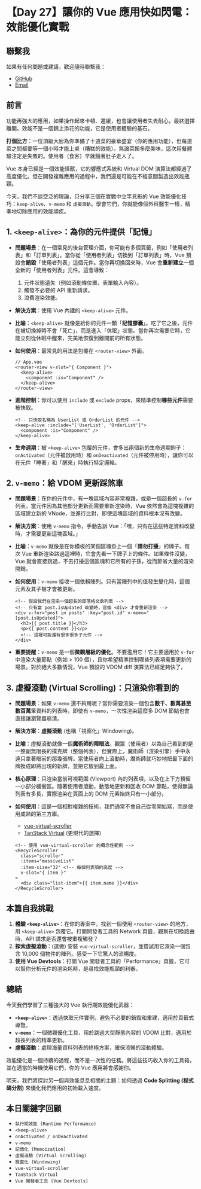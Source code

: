 # 【Day 27】讓你的 Vue 應用快如閃電：效能優化實戰

## 聯繫我
如果有任何問題或建議，歡迎隨時聯繫我：

- [GitHub](https://github.com/Chung-Chi-Lin)
- [Email](mailto:z0925955648@gmail.com)

## 前言

功能再強大的應用，如果操作起來卡頓、遲緩，也會讓使用者失去耐心，最終選擇離開。效能不是一個錦上添花的功能，它是使用者體驗的基石。

**打個比方**：一位頂級大廚為你準備了十道菜的豪華盛宴（你的應用功能），但每道菜之間都要等一個小時才能上桌（糟糕的效能）。無論菜餚多麼美味，這次用餐體驗注定是失敗的。使用者（食客）早就餓著肚子走人了。

Vue 本身已經是一個效能怪獸，它的響應式系統和 Virtual DOM 演算法都經過了高度優化。但在開發複雜應用的過程中，我們還是可能在不經意間製造出效能瓶頸。

今天，我們不談空泛的理論，只分享三個在實戰中立竿見影的 Vue 效能優化技巧：`keep-alive`、`v-memo` 和 `虛擬滾動`。學會它們，你就能像個外科醫生一樣，精準地切除應用的效能頑疾。

## 1. `<keep-alive>`：為你的元件提供「記憶」

-   **問題場景**：在一個常見的後台管理介面，你可能有多個頁籤，例如「使用者列表」和「訂單列表」。當你從「使用者列表」切換到「訂單列表」時，Vue 預設會**銷毀**「使用者列表」這個元件。當你再切換回來時，Vue 會**重新建立**一個全新的「使用者列表」元件。這會導致：
    1.  元件狀態遺失（例如滾動條位置、表單輸入內容）。
    2.  觸發不必要的 API 重新請求。
    3.  浪費渲染效能。

-   **解決方案**：使用 Vue 內建的 `<keep-alive>` 元件。

-   **比喻**：`<keep-alive>` 就像是給你的元件一顆「**記憶膠囊**」。吃了它之後，元件在被切換掉時不會「死亡」，而是進入「休眠」狀態。當你再次需要它時，它能立刻從休眠中醒來，完美地恢復到離開前的所有狀態。

-   **如何使用**：最常見的用法是包覆在 `<router-view>` 外面。

    ```vue
    // App.vue
    <router-view v-slot="{ Component }">
      <keep-alive>
        <component :is="Component" />
      </keep-alive>
    </router-view>
    ```

-   **進階控制**：你可以使用 `include` 或 `exclude` props，來精準控制**哪些元件**需要被快取。

    ```vue
    <!-- 只快取名稱為 UserList 或 OrderList 的元件 -->
    <keep-alive :include="['UserList', 'OrderList']">
      <component :is="Component" />
    </keep-alive>
    ```

-   **生命週期**：被 `<keep-alive>` 包覆的元件，會多出兩個新的生命週期鉤子：`onActivated`（元件被啟用時）和 `onDeactivated`（元件被停用時），讓你可以在元件「睡著」和「醒來」時執行特定邏輯。

## 2. `v-memo`：給 VDOM 更新踩煞車

-   **問題場景**：在你的元件中，有一塊區域內容非常複雜，或是一個超長的 `v-for` 列表。當元件因為其他部分更新而需要重新渲染時，Vue 依然會為這塊複雜的區域建立新的 VNode，並進行比對，即使這塊區域的資料根本沒有改變。

-   **解決方案**：使用 `v-memo` 指令，手動告訴 Vue：「嘿，只有在這些特定資料改變時，才需要更新這塊區域。」

-   **比喻**：`v-memo` 就像是在你模板的某個區塊掛上一個「**請勿打擾**」的牌子。每次 Vue 重新渲染路過這裡時，它會先看一下牌子上的條件。如果條件沒變，Vue 就會直接跳過，不去打擾這個區塊和它所有的子孫，從而節省大量的渲染開銷。

-   **如何使用**：`v-memo` 接收一個依賴陣列。只有當陣列中的值發生變化時，這個元素及其子樹才會被更新。

    ```vue
    <!-- 假設我們在渲染一個超長的部落格文章列表 -->
    <!-- 只有當 post.isUpdated 改變時，這個 <div> 才會重新渲染 -->
    <div v-for="post in posts" :key="post.id" v-memo="[post.isUpdated]">
      <h3>{{ post.title }}</h3>
      <p>{{ post.content }}</p>
      <!-- 這裡可能還有很多很多子元件 -->
    </div>
    ```

-   **重要提醒**：`v-memo` 是一個**微觀層級的優化**。不要濫用它！它主要適用於 `v-for` 中渲染大量節點（例如 > 100 個），且你希望精準控制哪些列表項需要更新的場景。對於絕大多數情況，Vue 預設的 VDOM diff 演算法已經足夠快了。

## 3. 虛擬滾動 (Virtual Scrolling)：只渲染你看到的

-   **問題場景**：如果 `v-memo` 還不夠用呢？當你需要渲染一個包含**數千、數萬甚至數百萬**筆資料的列表時，即使有 `v-memo`，一次性渲染這麼多 DOM 節點也會直接讓瀏覽器崩潰。

-   **解決方案**：**虛擬滾動** (也稱「視窗化」Windowing)。

-   **比喻**：虛擬滾動就像一個**魔術師的障眼法**。觀眾（使用者）以為自己看到的是一整副無限長的撲克牌（整個列表），但實際上，魔術師（渲染引擎）手中永遠只拿著眼前的那幾張牌。當使用者向上滾動時，魔術師就巧妙地把最下面的牌換成即將出現的新牌，並把它放到最上面。

-   **核心原理**：只渲染當前可視範圍 (Viewport) 內的列表項，以及在上下方預留一小部分緩衝區。隨著使用者滾動，動態地更新和回收 DOM 節點，使得無論列表有多長，實際渲染在頁面上的 DOM 元素始終只有一小部分。

-   **如何使用**：這是一個相對複雜的技術，我們通常不會自己從零開始寫，而是使用成熟的第三方庫。
    -   [vue-virtual-scroller](https://github.com/Akryum/vue-virtual-scroller)
    -   [TanStack Virtual](https://tanstack.com/virtual/v3/docs/vue/overview) (更現代的選擇)

    ```vue
    <!-- 使用 vue-virtual-scroller 的概念性範例 -->
    <RecycleScroller
      class="scroller"
      :items="massiveList"
      :item-size="32" <!-- 每個列表項的高度 -->
      v-slot="{ item }"
    >
      <div class="list-item">{{ item.name }}</div>
    </RecycleScroller>
    ```

## 本篇自我挑戰

1.  **體驗 `<keep-alive>`**：在你的專案中，找到一個使用 `<router-view>` 的地方，用 `<keep-alive>` 包覆它。打開開發者工具的 Network 頁籤，觀察在切換路由時，API 請求是否還會被重複觸發？
2.  **探索虛擬滾動**：(選做) 安裝 `vue-virtual-scroller`，並嘗試用它渲染一個包含 10,000 個物件的陣列。感受一下它驚人的流暢度。
3.  **使用 Vue Devtools**：打開 Vue 開發者工具的「Performance」頁籤，它可以幫你分析元件的渲染耗時，是尋找效能瓶頸的利器。

## 總結

今天我們學習了三種強大的 Vue 執行期效能優化武器：

-   **`<keep-alive>`**：透過快取元件實例，避免不必要的銷毀和重建，適用於頁籤式導覽。
-   **`v-memo`**：一個微觀優化工具，用於跳過大型靜態內容的 VDOM 比對，適用於超長列表的精準更新。
-   **虛擬滾動**：處理海量資料列表的終極方案，確保流暢的滾動體驗。

效能優化是一個持續的過程，而不是一次性的任務。將這些技巧收入你的工具箱，並在適當的時機使用它們，你的 Vue 應用將會感謝你。

明天，我們將探討另一個與效能息息相關的主題：如何透過 **Code Splitting (程式碼分割)** 來優化我們應用的初始載入速度。

## 本日關鍵字回顧

-   `執行期效能 (Runtime Performance)`
-   `<keep-alive>`
-   `onActivated / onDeactivated`
-   `v-memo`
-   `記憶化 (Memoization)`
-   `虛擬滾動 (Virtual Scrolling)`
-   `視窗化 (Windowing)`
-   `vue-virtual-scroller`
-   `TanStack Virtual`
-   `Vue 開發者工具 (Vue Devtools)`
